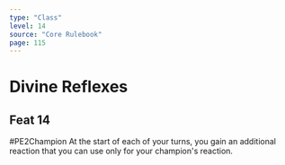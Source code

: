 ```yaml
---
type: "Class"
level: 14
source: "Core Rulebook"
page: 115
---
```

# Divine Reflexes
## Feat 14
#PE2Champion
At the start of each of your turns, you gain an additional reaction that you can use only for your champion's reaction.